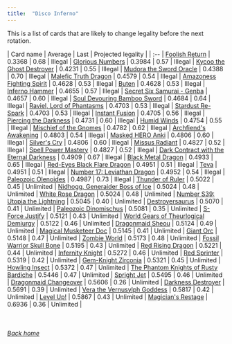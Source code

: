 ```yaml
---
title:  "Disco Inferno"
---
```


This is a list of cards that are likely to change legality before the next rotation.

| Card name | Average | Last | Projected legality |
| :-- |
[Foolish Return](https://db.ygoprodeck.com/card/?search=Foolish%20Return) | 0.3368 | 0.68 | Illegal |
[Glorious Numbers](https://db.ygoprodeck.com/card/?search=Glorious%20Numbers) | 0.3984 | 0.57 | Illegal |
[Kycoo the Ghost Destroyer](https://db.ygoprodeck.com/card/?search=Kycoo%20the%20Ghost%20Destroyer) | 0.4231 | 0.55 | Illegal |
[Mudora the Sword Oracle](https://db.ygoprodeck.com/card/?search=Mudora%20the%20Sword%20Oracle) | 0.4388 | 0.70 | Illegal |
[Malefic Truth Dragon](https://db.ygoprodeck.com/card/?search=Malefic%20Truth%20Dragon) | 0.4579 | 0.54 | Illegal |
[Amazoness Fighting Spirit](https://db.ygoprodeck.com/card/?search=Amazoness%20Fighting%20Spirit) | 0.4628 | 0.53 | Illegal |
[Buten](https://db.ygoprodeck.com/card/?search=Buten) | 0.4628 | 0.53 | Illegal |
[Inferno Hammer](https://db.ygoprodeck.com/card/?search=Inferno%20Hammer) | 0.4655 | 0.57 | Illegal |
[Secret Six Samurai - Genba](https://db.ygoprodeck.com/card/?search=Secret%20Six%20Samurai%20-%20Genba) | 0.4657 | 0.60 | Illegal |
[Soul Devouring Bamboo Sword](https://db.ygoprodeck.com/card/?search=Soul%20Devouring%20Bamboo%20Sword) | 0.4684 | 0.64 | Illegal |
[Raviel, Lord of Phantasms](https://db.ygoprodeck.com/card/?search=Raviel,%20Lord%20of%20Phantasms) | 0.4703 | 0.53 | Illegal |
[Stardust Re-Spark](https://db.ygoprodeck.com/card/?search=Stardust%20Re-Spark) | 0.4703 | 0.53 | Illegal |
[Instant Fusion](https://db.ygoprodeck.com/card/?search=Instant%20Fusion) | 0.4705 | 0.56 | Illegal |
[Piercing the Darkness](https://db.ygoprodeck.com/card/?search=Piercing%20the%20Darkness) | 0.4731 | 0.60 | Illegal |
[Humid Winds](https://db.ygoprodeck.com/card/?search=Humid%20Winds) | 0.4754 | 0.55 | Illegal |
[Mischief of the Gnomes](https://db.ygoprodeck.com/card/?search=Mischief%20of%20the%20Gnomes) | 0.4782 | 0.62 | Illegal |
[Archfiend's Awakening](https://db.ygoprodeck.com/card/?search=Archfiend's%20Awakening) | 0.4803 | 0.54 | Illegal |
[Masked HERO Anki](https://db.ygoprodeck.com/card/?search=Masked%20HERO%20Anki) | 0.4806 | 0.60 | Illegal |
[Silver's Cry](https://db.ygoprodeck.com/card/?search=Silver's%20Cry) | 0.4806 | 0.60 | Illegal |
[Missus Radiant](https://db.ygoprodeck.com/card/?search=Missus%20Radiant) | 0.4827 | 0.52 | Illegal |
[Spell Power Mastery](https://db.ygoprodeck.com/card/?search=Spell%20Power%20Mastery) | 0.4827 | 0.52 | Illegal |
[Dark Contract with the Eternal Darkness](https://db.ygoprodeck.com/card/?search=Dark%20Contract%20with%20the%20Eternal%20Darkness) | 0.4909 | 0.67 | Illegal |
[Black Metal Dragon](https://db.ygoprodeck.com/card/?search=Black%20Metal%20Dragon) | 0.4933 | 0.65 | Illegal |
[Red-Eyes Black Flare Dragon](https://db.ygoprodeck.com/card/?search=Red-Eyes%20Black%20Flare%20Dragon) | 0.4951 | 0.51 | Illegal |
[Teva](https://db.ygoprodeck.com/card/?search=Teva) | 0.4951 | 0.51 | Illegal |
[Number 17: Leviathan Dragon](https://db.ygoprodeck.com/card/?search=Number%2017:%20Leviathan%20Dragon) | 0.4952 | 0.54 | Illegal |
[Paleozoic Olenoides](https://db.ygoprodeck.com/card/?search=Paleozoic%20Olenoides) | 0.4987 | 0.73 | Illegal |
[Thunder of Ruler](https://db.ygoprodeck.com/card/?search=Thunder%20of%20Ruler) | 0.5022 | 0.45 | Unlimited |
[Nidhogg, Generaider Boss of Ice](https://db.ygoprodeck.com/card/?search=Nidhogg,%20Generaider%20Boss%20of%20Ice) | 0.5024 | 0.48 | Unlimited |
[White Rose Dragon](https://db.ygoprodeck.com/card/?search=White%20Rose%20Dragon) | 0.5024 | 0.48 | Unlimited |
[Number S39: Utopia the Lightning](https://db.ygoprodeck.com/card/?search=Number%20S39:%20Utopia%20the%20Lightning) | 0.5045 | 0.40 | Unlimited |
[Destroyersaurus](https://db.ygoprodeck.com/card/?search=Destroyersaurus) | 0.5070 | 0.41 | Unlimited |
[Paleozoic Dinomischus](https://db.ygoprodeck.com/card/?search=Paleozoic%20Dinomischus) | 0.5081 | 0.35 | Unlimited |
[S-Force Justify](https://db.ygoprodeck.com/card/?search=S-Force%20Justify) | 0.5121 | 0.43 | Unlimited |
[World Gears of Theurlogical Demiurgy](https://db.ygoprodeck.com/card/?search=World%20Gears%20of%20Theurlogical%20Demiurgy) | 0.5122 | 0.46 | Unlimited |
[Dragonmaid Sheou](https://db.ygoprodeck.com/card/?search=Dragonmaid%20Sheou) | 0.5124 | 0.49 | Unlimited |
[Magical Musketeer Doc](https://db.ygoprodeck.com/card/?search=Magical%20Musketeer%20Doc) | 0.5145 | 0.41 | Unlimited |
[Giant Orc](https://db.ygoprodeck.com/card/?search=Giant%20Orc) | 0.5148 | 0.47 | Unlimited |
[Zombie World](https://db.ygoprodeck.com/card/?search=Zombie%20World) | 0.5173 | 0.48 | Unlimited |
[Fossil Warrior Skull Bone](https://db.ygoprodeck.com/card/?search=Fossil%20Warrior%20Skull%20Bone) | 0.5195 | 0.43 | Unlimited |
[Red Rising Dragon](https://db.ygoprodeck.com/card/?search=Red%20Rising%20Dragon) | 0.5221 | 0.44 | Unlimited |
[Infernity Knight](https://db.ygoprodeck.com/card/?search=Infernity%20Knight) | 0.5272 | 0.46 | Unlimited |
[Red Sprinter](https://db.ygoprodeck.com/card/?search=Red%20Sprinter) | 0.5319 | 0.42 | Unlimited |
[Gem-Knight Zirconia](https://db.ygoprodeck.com/card/?search=Gem-Knight%20Zirconia) | 0.5321 | 0.45 | Unlimited |
[Howling Insect](https://db.ygoprodeck.com/card/?search=Howling%20Insect) | 0.5372 | 0.47 | Unlimited |
[The Phantom Knights of Rusty Bardiche](https://db.ygoprodeck.com/card/?search=The%20Phantom%20Knights%20of%20Rusty%20Bardiche) | 0.5446 | 0.47 | Unlimited |
[Spright Jet](https://db.ygoprodeck.com/card/?search=Spright%20Jet) | 0.5495 | 0.46 | Unlimited |
[Dragonmaid Changeover](https://db.ygoprodeck.com/card/?search=Dragonmaid%20Changeover) | 0.5606 | 0.26 | Unlimited |
[Darkness Destroyer](https://db.ygoprodeck.com/card/?search=Darkness%20Destroyer) | 0.5691 | 0.39 | Unlimited |
[Vera the Vernusylph Goddess](https://db.ygoprodeck.com/card/?search=Vera%20the%20Vernusylph%20Goddess) | 0.5817 | 0.42 | Unlimited |
[Level Up!](https://db.ygoprodeck.com/card/?search=Level%20Up!) | 0.5867 | 0.43 | Unlimited |
[Magician's Restage](https://db.ygoprodeck.com/card/?search=Magician's%20Restage) | 0.6936 | 0.36 | Unlimited |

<br>

###### [Back home](index)